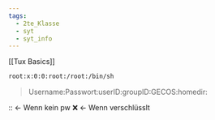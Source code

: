 ```yaml
---
tags:
  - 2te_Klasse
  - syt
  - syt_info
---
```

[[Tux Basics]]
```bash 
root:x:0:0:root:/root:/bin/sh
```

> Username:Passwort:userID:groupID:GECOS:homedir:

:: ← Wenn kein pw
:x: ← Wenn verschlüsslt 